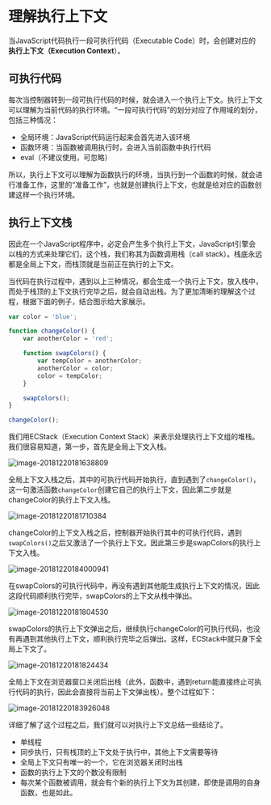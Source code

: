 # 理解执行上下文

当JavaScript代码执行一段可执行代码（Executable Code）时，会创建对应的**执行上下文（Execution Context**）。

## 可执行代码

每次当控制器转到一段可执行代码的时候，就会进入一个执行上下文。执行上下文可以理解为当前代码的执行环境。“一段可执行代码”的划分对应了作用域的划分，包括三种情况：

- 全局环境：JavaScript代码运行起来会首先进入该环境
- 函数环境：当函数被调用执行时，会进入当前函数中执行代码
- eval（不建议使用，可忽略）

所以，执行上下文可以理解为函数执行的环境，当执行到一个函数的时候，就会进行准备工作，这里的“准备工作”，也就是创建执行上下文，也就是给对应的函数创建这样一个执行环境。

## 执行上下文栈

因此在一个JavaScript程序中，必定会产生多个执行上下文，JavaScript引擎会以栈的方式来处理它们，这个栈，我们称其为函数调用栈（call stack）。栈底永远都是全局上下文，而栈顶就是当前正在执行的上下文。

当代码在执行过程中，遇到以上三种情况，都会生成一个执行上下文，放入栈中，而处于栈顶的上下文执行完毕之后，就会自动出栈。为了更加清晰的理解这个过程，根据下面的例子，结合图示给大家展示。

```javascript
var color = 'blue';

function changeColor() {
    var anotherColor = 'red';

    function swapColors() {
        var tempColor = anotherColor;
        anotherColor = color;
        color = tempColor;
    }

    swapColors();
}

changeColor();
```

我们用ECStack（Execution Context Stack）来表示处理执行上下文组的堆栈。我们很容易知道，第一步，首先是全局上下文入栈。

![image-20181220181638809](https://ws4.sinaimg.cn/large/006tNbRwly1fyddniz7bgj30kp0a4myd.jpg)

全局上下文入栈之后，其中的可执行代码开始执行，直到遇到了`changeColor()`，这一句激活函数`changeColor`创建它自己的执行上下文，因此第二步就是changeColor的执行上下文入栈。

![image-20181220181710384](https://ws2.sinaimg.cn/large/006tNbRwly1fyddo2jxf9j30lf0a475l.jpg)

changeColor的上下文入栈之后，控制器开始执行其中的可执行代码，遇到`swapColors()`之后又激活了一个执行上下文。因此第三步是swapColors的执行上下文入栈。

![image-20181220184000941](https://ws3.sinaimg.cn/large/006tNbRwly1fydebu0mumj30lq0a2mya.jpg)

在swapColors的可执行代码中，再没有遇到其他能生成执行上下文的情况，因此这段代码顺利执行完毕，swapColors的上下文从栈中弹出。

![image-20181220181804530](https://ws3.sinaimg.cn/large/006tNbRwly1fyddp09a8hj30kx0ababd.jpg)

swapColors的执行上下文弹出之后，继续执行changeColor的可执行代码，也没有再遇到其他执行上下文，顺利执行完毕之后弹出。这样，ECStack中就只身下全局上下文了。

![image-20181220181824434](https://ws2.sinaimg.cn/large/006tNbRwly1fyddpcgevej30l30acabb.jpg)

全局上下文在浏览器窗口关闭后出栈（此外，函数中，遇到return能直接终止可执行代码的执行，因此会直接将当前上下文弹出栈）。整个过程如下：

![image-20181220183926048](https://ws3.sinaimg.cn/large/006tNbRwly1fydeb8iqfsj30rs07jgoq.jpg)

详细了解了这个过程之后，我们就可以对执行上下文总结一些结论了。

- 单线程
- 同步执行，只有栈顶的上下文处于执行中，其他上下文需要等待
- 全局上下文只有唯一的一个，它在浏览器关闭时出栈
- 函数的执行上下文的个数没有限制
- 每次某个函数被调用，就会有个新的执行上下文为其创建，即使是调用的自身函数，也是如此。
